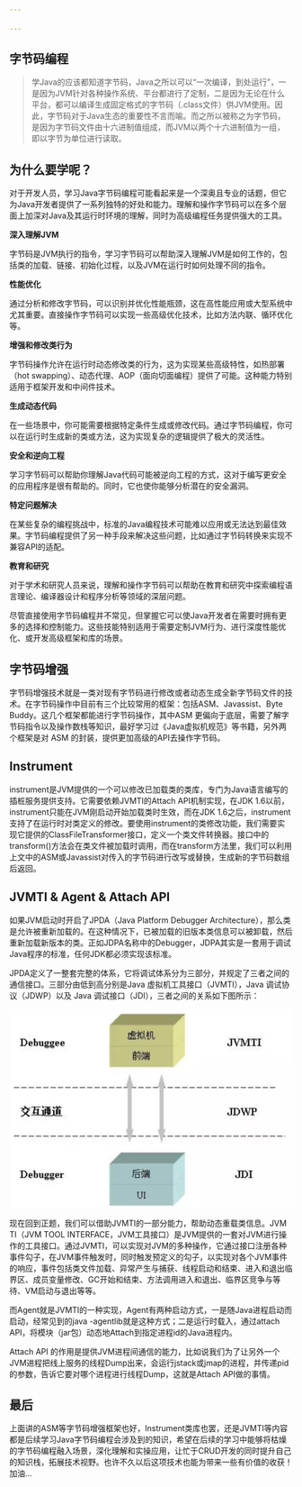 ```yaml
---

---
```


## 字节码编程

> 学Java的应该都知道字节码，Java之所以可以“一次编译，到处运行”，一是因为JVM针对各种操作系统、平台都进行了定制，二是因为无论在什么平台，都可以编译生成固定格式的字节码（.class文件）供JVM使用。因此，字节码对于Java生态的重要性不言而喻。而之所以被称之为字节码，是因为字节码文件由十六进制值组成，而JVM以两个十六进制值为一组，即以字节为单位进行读取。

## 为什么要学呢？

对于开发人员，学习Java字节码编程可能看起来是一个深奥且专业的话题，但它为Java开发者提供了一系列独特的好处和能力。理解和操作字节码可以在多个层面上加深对Java及其运行时环境的理解，同时为高级编程任务提供强大的工具。

**深入理解JVM**

字节码是JVM执行的指令，学习字节码可以帮助深入理解JVM是如何工作的，包括类的加载、链接、初始化过程，以及JVM在运行时如何处理不同的指令。

**性能优化**

通过分析和修改字节码，可以识别并优化性能瓶颈，这在高性能应用或大型系统中尤其重要。直接操作字节码可以实现一些高级优化技术，比如方法内联、循环优化等。

**增强和修改类行为**

字节码操作允许在运行时动态修改类的行为，这为实现某些高级特性，如热部署（hot swapping）、动态代理、AOP（面向切面编程）提供了可能。这种能力特别适用于框架开发和中间件技术。

**生成动态代码**

在一些场景中，你可能需要根据特定条件生成或修改代码。通过字节码编程，你可以在运行时生成新的类或方法，这为实现复杂的逻辑提供了极大的灵活性。

**安全和逆向工程**

学习字节码可以帮助你理解Java代码可能被逆向工程的方式，这对于编写更安全的应用程序是很有帮助的。同时，它也使你能够分析潜在的安全漏洞。

**特定问题解决**

在某些复杂的编程挑战中，标准的Java编程技术可能难以应用或无法达到最佳效果。字节码编程提供了另一种手段来解决这些问题，比如通过字节码转换来实现不兼容API的适配。

**教育和研究**

对于学术和研究人员来说，理解和操作字节码可以帮助在教育和研究中探索编程语言理论、编译器设计和程序分析等领域的深层问题。

尽管直接使用字节码编程并不常见，但掌握它可以使Java开发者在需要时拥有更多的选择和控制能力。这些技能特别适用于需要定制JVM行为、进行深度性能优化、或开发高级框架和库的场景。

## 字节码增强

字节码增强技术就是一类对现有字节码进行修改或者动态生成全新字节码文件的技术。在字节码操作中目前有三个比较常用的框架：包括ASM、Javassist、Byte Buddy。这几个框架都能进行字节码操作，其中ASM 更偏向于底层，需要了解字节码指令以及操作数栈等知识，最好学习过《Java虚拟机规范》等书籍，另外两个框架是对 ASM 的封装，提供更加高级的API去操作字节码。

## Instrument

instrument是JVM提供的一个可以修改已加载类的类库，专门为Java语言编写的插桩服务提供支持。它需要依赖JVMTI的Attach API机制实现，在JDK 1.6以前，instrument只能在JVM刚启动开始加载类时生效，而在JDK 1.6之后，instrument支持了在运行时对类定义的修改。要使用instrument的类修改功能，我们需要实现它提供的ClassFileTransformer接口，定义一个类文件转换器。接口中的transform()方法会在类文件被加载时调用，而在transform方法里，我们可以利用上文中的ASM或Javassist对传入的字节码进行改写或替换，生成新的字节码数组后返回。

## JVMTI & Agent & Attach API

如果JVM启动时开启了JPDA（Java Platform Debugger Architecture），那么类是允许被重新加载的。在这种情况下，已被加载的旧版本类信息可以被卸载，然后重新加载新版本的类。正如JDPA名称中的Debugger，JDPA其实是一套用于调试Java程序的标准，任何JDK都必须实现该标准。

JPDA定义了一整套完整的体系，它将调试体系分为三部分，并规定了三者之间的通信接口。三部分由低到高分别是Java 虚拟机工具接口（JVMTI），Java 调试协议（JDWP）以及 Java 调试接口（JDI），三者之间的关系如下图所示：

![](https://raw.githubusercontent.com/binarycoder777/personal-pic/main/pic/20240312085816.png)

现在回到正题，我们可以借助JVMTI的一部分能力，帮助动态重载类信息。JVM TI（JVM TOOL INTERFACE，JVM工具接口）是JVM提供的一套对JVM进行操作的工具接口。通过JVMTI，可以实现对JVM的多种操作，它通过接口注册各种事件勾子，在JVM事件触发时，同时触发预定义的勾子，以实现对各个JVM事件的响应，事件包括类文件加载、异常产生与捕获、线程启动和结束、进入和退出临界区、成员变量修改、GC开始和结束、方法调用进入和退出、临界区竞争与等待、VM启动与退出等等。

而Agent就是JVMTI的一种实现，Agent有两种启动方式，一是随Java进程启动而启动，经常见到的java -agentlib就是这种方式；二是运行时载入，通过attach API，将模块（jar包）动态地Attach到指定进程id的Java进程内。

Attach API 的作用是提供JVM进程间通信的能力，比如说我们为了让另外一个JVM进程把线上服务的线程Dump出来，会运行jstack或jmap的进程，并传递pid的参数，告诉它要对哪个进程进行线程Dump，这就是Attach API做的事情。

## 最后

上面讲的ASM等字节码增强框架也好，Instrument类库也罢，还是JVMTI等内容都是后续学习Java字节码编程会涉及到的知识，希望在后续的学习中能够将枯燥的字节码编程融入场景，深化理解和实操应用，让忙于CRUD开发的同时提升自己的知识栈，拓展技术视野。也许不久以后这项技术也能为带来一些有价值的收获！加油...
